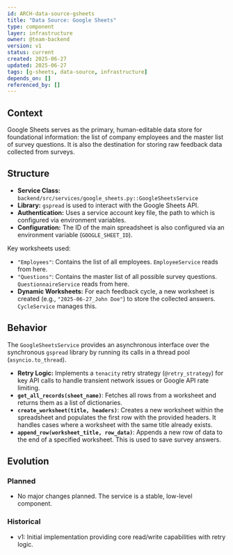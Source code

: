 ```yaml
---
id: ARCH-data-source-gsheets
title: "Data Source: Google Sheets"
type: component
layer: infrastructure
owner: @team-backend
version: v1
status: current
created: 2025-06-27
updated: 2025-06-27
tags: [g-sheets, data-source, infrastructure]
depends_on: []
referenced_by: []
---
```

## Context
Google Sheets serves as the primary, human-editable data store for foundational information: the list of company employees and the master list of survey questions. It is also the destination for storing raw feedback data collected from surveys.

## Structure
- **Service Class:** `backend/src/services/google_sheets.py::GoogleSheetsService`
- **Library:** `gspread` is used to interact with the Google Sheets API.
- **Authentication:** Uses a service account key file, the path to which is configured via environment variables.
- **Configuration:** The ID of the main spreadsheet is also configured via an environment variable (`GOOGLE_SHEET_ID`).

Key worksheets used:
- `"Employees"`: Contains the list of all employees. `EmployeeService` reads from here.
- `"Questions"`: Contains the master list of all possible survey questions. `QuestionnaireService` reads from here.
- **Dynamic Worksheets:** For each feedback cycle, a new worksheet is created (e.g., `"2025-06-27_John Doe"`) to store the collected answers. `CycleService` manages this.

## Behavior
The `GoogleSheetsService` provides an asynchronous interface over the synchronous `gspread` library by running its calls in a thread pool (`asyncio.to_thread`).

- **Retry Logic:** Implements a `tenacity` retry strategy (`@retry_strategy`) for key API calls to handle transient network issues or Google API rate limiting.
- **`get_all_records(sheet_name)`**: Fetches all rows from a worksheet and returns them as a list of dictionaries.
- **`create_worksheet(title, headers)`**: Creates a new worksheet within the spreadsheet and populates the first row with the provided headers. It handles cases where a worksheet with the same title already exists.
- **`append_row(worksheet_title, row_data)`**: Appends a new row of data to the end of a specified worksheet. This is used to save survey answers.

## Evolution
### Planned
- No major changes planned. The service is a stable, low-level component.

### Historical
- v1: Initial implementation providing core read/write capabilities with retry logic.
